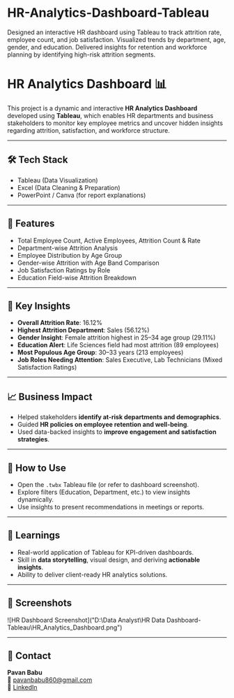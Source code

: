 # HR-Analytics-Dashboard-Tableau
Designed an interactive HR dashboard using Tableau to track attrition rate, employee count, and job satisfaction. Visualized trends by department, age, gender, and education. Delivered insights for retention and workforce planning by identifying high-risk attrition segments.
# HR Analytics Dashboard 📊

This project is a dynamic and interactive **HR Analytics Dashboard** developed using **Tableau**, which enables HR departments and business stakeholders to monitor key employee metrics and uncover hidden insights regarding attrition, satisfaction, and workforce structure.

---

## 🛠️ Tech Stack
- Tableau (Data Visualization)
- Excel (Data Cleaning & Preparation)
- PowerPoint / Canva (for report explanations)

---

## 🎯 Features
- Total Employee Count, Active Employees, Attrition Count & Rate
- Department-wise Attrition Analysis
- Employee Distribution by Age Group
- Gender-wise Attrition with Age Band Comparison
- Job Satisfaction Ratings by Role
- Education Field-wise Attrition Breakdown

---

## 📌 Key Insights
- **Overall Attrition Rate**: 16.12%
- **Highest Attrition Department**: Sales (56.12%)
- **Gender Insight**: Female attrition highest in 25–34 age group (29.11%)
- **Education Alert**: Life Sciences field had most attrition (89 employees)
- **Most Populous Age Group**: 30–33 years (213 employees)
- **Job Roles Needing Attention**: Sales Executive, Lab Technicians (Mixed Satisfaction Ratings)

---

## 📈 Business Impact
- Helped stakeholders **identify at-risk departments and demographics**.
- Guided **HR policies on employee retention and well-being**.
- Used data-backed insights to **improve engagement and satisfaction strategies**.

---

## 📂 How to Use
- Open the `.twbx` Tableau file (or refer to dashboard screenshot).
- Explore filters (Education, Department, etc.) to view insights dynamically.
- Use insights to present recommendations in meetings or reports.

---

## 🧠 Learnings
- Real-world application of Tableau for KPI-driven dashboards.
- Skill in **data storytelling**, visual design, and deriving **actionable insights**.
- Ability to deliver client-ready HR analytics solutions.

---

## 📌 Screenshots
![HR Dashboard Screenshot]("D:\Data Analyst\HR Data Dashboard-Tableau\HR_Analytics_Dashboard.png")

---

## 📧 Contact
**Pavan Babu**  
📧 pavanbabu860@gmail.com  
🔗 [LinkedIn](https://www.linkedin.com/in/pavan-babu-goulikar-577018262)
